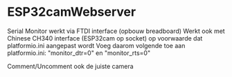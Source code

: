 # ESP32camWebserver

Serial Monitor werkt via FTDI interface (opbouw breadboard)
Werkt ook met Chinese CH340 interface (ESP32cam op socket) op voorwaarde dat platformio.ini aangepast wordt
Voeg daarom volgende toe aan platformio.ini:  "monitor_dtr=0" en "monitor_rts=0"

Comment/Uncomment ook de juiste camera
